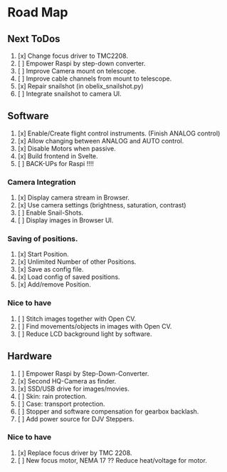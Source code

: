 # Road Map

## Next ToDos

1. [x] Change focus driver to TMC2208.
1. [ ] Empower Raspi by step-down converter.
1. [ ] Improve Camera mount on telescope.
1. [ ] Improve cable channels from mount to telescope.
1. [x] Repair snailshot (in obelix_snailshot.py)
1. [ ] Integrate snailshot to camera UI.

## Software

1. [x] Enable/Create flight control instruments. (Finish ANALOG control)
1. [x] Allow changing between ANALOG and AUTO control.
1. [x] Disable Motors when passive.
1. [x] Build frontend in Svelte.
1. [ ] BACK-UPs for Raspi !!!!

### Camera Integration
1. [x] Display camera stream in Browser.
1. [x] Use camera settings (brightness, saturation, contrast)
1. [ ] Enable Snail-Shots.
1. [ ] Display images in Browser UI.

### Saving of positions.
1. [x] Start Position.
1. [x] Unlimited Number of other Positions.
1. [x] Save as config file.
1. [x] Load config of saved positions.
1. [x] Add/remove Position.
 

### Nice to have
1. [ ] Stitch images together with Open CV.
1. [ ] Find movements/objects in images with Open CV.
1. [ ] Reduce LCD background light by software.

## Hardware
1. [ ] Empower Raspi by Step-Down-Converter.
1. [x] Second HQ-Camera as finder.
1. [x] SSD/USB drive for images/movies.
1. [ ] Skin: rain protection.
1. [ ] Case: transport protection.
2. [ ] Stopper and software compensation for gearbox backlash.
3. [ ] Add power source for DJV Steppers. 

### Nice to have 
1. [x] Replace focus driver by TMC 2208.
1. [ ] New focus motor, NEMA 17 ?? Reduce heat/voltage for motor.
